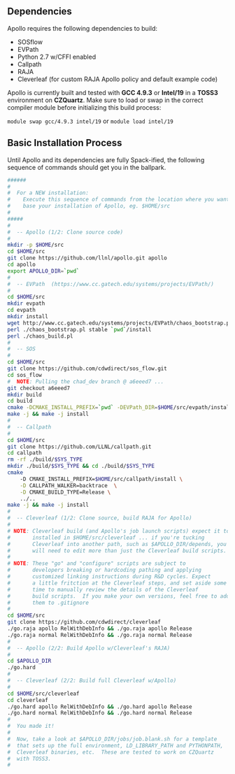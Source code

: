 
## Dependencies

Apollo requires the following dependencies to build:
* SOSflow
* EVPath
* Python 2.7 w/CFFI enabled
* Callpath
* RAJA
* Cleverleaf (for custom RAJA Apollo policy and default example code)

Apollo is currently built and tested with **GCC 4.9.3** or **Intel/19**
in a **TOSS3** environment on **CZQuartz**. Make sure to load
or swap in the correct compiler module before initializing this build process:

`module swap gcc/4.9.3 intel/19` or `module load intel/19`

## Basic Installation Process

Until Apollo and its dependencies are fully Spack-ified, the following
sequence of commands should get you in the ballpark.
```bash
######
#
#  For a NEW installation:
#    Execute this sequence of commands from the location where you want to
#    base your installation of Apollo, eg. $HOME/src
#
#####
#
#  -- Apollo (1/2: Clone source code)
#
mkdir -p $HOME/src
cd $HOME/src
git clone https://github.com/llnl/apollo.git apollo
cd apollo
export APOLLO_DIR=`pwd`
#
#  -- EVPath  (https://www.cc.gatech.edu/systems/projects/EVPath/)
#
cd $HOME/src
mkdir evpath
cd evpath
mkdir install
wget http://www.cc.gatech.edu/systems/projects/EVPath/chaos_bootstrap.pl
perl ./chaos_bootstrap.pl stable `pwd`/install
perl ./chaos_build.pl
#
#  -- SOS
#
cd $HOME/src
git clone https://github.com/cdwdirect/sos_flow.git
cd sos_flow
#  NOTE: Pulling the chad_dev branch @ a6eeed7 ...
git checkout a6eeed7
mkdir build
cd build
cmake -DCMAKE_INSTALL_PREFIX=`pwd` -DEVPath_DIR=$HOME/src/evpath/install ..
make -j && make -j install
#
#  -- Callpath
#
cd $HOME/src
git clone https://github.com/LLNL/callpath.git
cd callpath
rm -rf ./build/$SYS_TYPE
mkdir ./build/$SYS_TYPE && cd ./build/$SYS_TYPE
cmake
    -D CMAKE_INSTALL_PREFIX=$HOME/src/callpath/install \
    -D CALLPATH_WALKER=backtrace  \
    -D CMAKE_BUILD_TYPE=Release \
    ../..
make -j && make -j install
#
#  -- Cleverleaf (1/2: Clone source, build RAJA for Apollo)
#
# NOTE: Cleverleaf build (and Apollo's job launch scripts) expect it to be
#       installed in $HOME/src/cleverleaf ... if you're tucking
#       Cleverleaf into another path, such as $APOLLO_DIR/depends, you
#       will need to edit more than just the Cleverleaf build scripts.
#
# NOTE: These "go" and "configure" scripts are subject to
#       developers breaking or hardcoding pathing and applying
#       customized linking instructions during R&D cycles. Expect
#       a little fritction at the Cleverleaf steps, and set aside some
#       time to manually review the details of the Cleverleaf
#       build scripts.  If you make your own versions, feel free to add
#       them to .gitignore
#
cd $HOME/src
git clone https://github.com/cdwdirect/cleverleaf
./go.raja apollo RelWithDebInfo && ./go.raja apollo Release
./go.raja normal RelWithDebInfo && ./go.raja normal Release
#
#  -- Apollo (2/2: Build Apollo w/Cleverleaf's RAJA)
#
cd $APOLLO_DIR
./go.hard
#
#  -- Cleverleaf (2/2: Build full Cleverleaf w/Apollo)
#
cd $HOME/src/cleverleaf
cd cleverleaf
./go.hard apollo RelWithDebInfo && ./go.hard apollo Release
./go.hard normal RelWithDebInfo && ./go.hard normal Release
#
#  You made it!
#
#  Now, take a look at $APOLLO_DIR/jobs/job.blank.sh for a template
#  that sets up the full environment, LD_LIBRARY_PATH and PYTHONPATH,
#  Cleverleaf binaries, etc.  These are tested to work on CZQuartz
#  with TOSS3.
#
```

